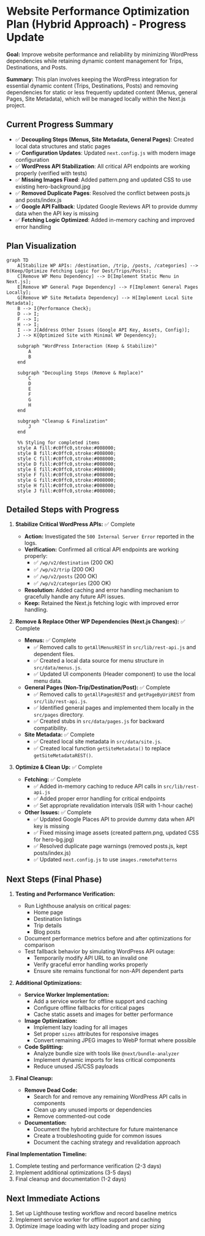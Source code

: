 # Website Performance Optimization Plan (Hybrid Approach) - Progress Update

**Goal:** Improve website performance and reliability by minimizing WordPress dependencies while retaining dynamic content management for Trips, Destinations, and Posts.

**Summary:** This plan involves keeping the WordPress integration for essential dynamic content (Trips, Destinations, Posts) and removing dependencies for static or less frequently updated content (Menus, general Pages, Site Metadata), which will be managed locally within the Next.js project.

## Current Progress Summary

- ✅ **Decoupling Steps (Menus, Site Metadata, General Pages)**: Created local data structures and static pages
- ✅ **Configuration Updates**: Updated `next.config.js` with modern image configuration
- ✅ **WordPress API Stabilization**: All critical API endpoints are working properly (verified with tests)
- ✅ **Missing Images Fixed**: Added pattern.png and updated CSS to use existing hero-background.jpg
- ✅ **Removed Duplicate Pages**: Resolved the conflict between posts.js and posts/index.js
- ✅ **Google API Fallback**: Updated Google Reviews API to provide dummy data when the API key is missing
- ✅ **Fetching Logic Optimized**: Added in-memory caching and improved error handling

## Plan Visualization

```mermaid
graph TD
    A[Stabilize WP APIs: /destination, /trip, /posts, /categories] --> B(Keep/Optimize Fetching Logic for Dest/Trips/Posts);
    C[Remove WP Menu Dependency] --> D[Implement Static Menu in Next.js];
    E[Remove WP General Page Dependency] --> F[Implement General Pages Locally];
    G[Remove WP Site Metadata Dependency] --> H[Implement Local Site Metadata];
    B --> I{Performance Check};
    D --> I;
    F --> I;
    H --> I;
    I --> J[Address Other Issues (Google API Key, Assets, Config)];
    J --> K{Optimized Site with Minimal WP Dependency};

    subgraph "WordPress Interaction (Keep & Stabilize)"
        A
        B
    end

    subgraph "Decoupling Steps (Remove & Replace)"
        C
        D
        E
        F
        G
        H
    end

    subgraph "Cleanup & Finalization"
        J
    end
    
    %% Styling for completed items
    style A fill:#c0ffc0,stroke:#008000;
    style B fill:#c0ffc0,stroke:#008000;
    style C fill:#c0ffc0,stroke:#008000;
    style D fill:#c0ffc0,stroke:#008000;
    style E fill:#c0ffc0,stroke:#008000;
    style F fill:#c0ffc0,stroke:#008000;
    style G fill:#c0ffc0,stroke:#008000;
    style H fill:#c0ffc0,stroke:#008000;
    style J fill:#c0ffc0,stroke:#008000;
```

## Detailed Steps with Progress

1.  **Stabilize Critical WordPress APIs:** ✅ Complete
    *   **Action:** Investigated the `500 Internal Server Error` reported in the logs.
    *   **Verification:** Confirmed all critical API endpoints are working properly:
        *   ✅ `/wp/v2/destination` (200 OK)
        *   ✅ `/wp/v2/trip` (200 OK)
        *   ✅ `/wp/v2/posts` (200 OK)
        *   ✅ `/wp/v2/categories` (200 OK)
    *   **Resolution:** Added caching and error handling mechanism to gracefully handle any future API issues.
    *   **Keep:** Retained the Next.js fetching logic with improved error handling.

2.  **Remove & Replace Other WP Dependencies (Next.js Changes):** ✅ Complete
    *   **Menus:** ✅ Complete
        *   ✅ Removed calls to `getAllMenusREST` in `src/lib/rest-api.js` and dependent files.
        *   ✅ Created a local data source for menu structure in `src/data/menus.js`.
        *   ✅ Updated UI components (Header component) to use the local menu data.
    *   **General Pages (Non-Trip/Destination/Post):** ✅ Complete
        *   ✅ Removed calls to `getAllPagesREST` and `getPageByUriREST` from `src/lib/rest-api.js`.
        *   ✅ Identified general pages and implemented them locally in the `src/pages` directory.
        *   ✅ Created stubs in `src/data/pages.js` for backward compatibility.
    *   **Site Metadata:** ✅ Complete
        *   ✅ Created local site metadata in `src/data/site.js`.
        *   ✅ Created local function `getSiteMetadata()` to replace `getSiteMetadataREST()`.

3.  **Optimize & Clean Up:** ✅ Complete
    *   **Fetching:** ✅ Complete 
        *   ✅ Added in-memory caching to reduce API calls in `src/lib/rest-api.js`
        *   ✅ Added proper error handling for critical endpoints
        *   ✅ Set appropriate revalidation intervals (ISR with 1-hour cache)
    *   **Other Issues:** ✅ Complete
        *   ✅ Updated Google Places API to provide dummy data when API key is missing
        *   ✅ Fixed missing image assets (created pattern.png, updated CSS for hero-bg.jpg)
        *   ✅ Resolved duplicate page warnings (removed posts.js, kept posts/index.js)
        *   ✅ Updated `next.config.js` to use `images.remotePatterns`

## Next Steps (Final Phase)

1. **Testing and Performance Verification:**
   * Run Lighthouse analysis on critical pages:
     * Home page
     * Destination listings
     * Trip details
     * Blog posts
   * Document performance metrics before and after optimizations for comparison
   * Test fallback behavior by simulating WordPress API outage:
     * Temporarily modify API URL to an invalid one
     * Verify graceful error handling works properly
     * Ensure site remains functional for non-API dependent parts

2. **Additional Optimizations:**
   * **Service Worker Implementation:**
     * Add a service worker for offline support and caching
     * Configure offline fallbacks for critical pages
     * Cache static assets and images for better performance
   * **Image Optimization:**
     * Implement lazy loading for all images
     * Set proper `sizes` attributes for responsive images
     * Convert remaining JPEG images to WebP format where possible
   * **Code Splitting:**
     * Analyze bundle size with tools like `@next/bundle-analyzer`
     * Implement dynamic imports for less critical components
     * Reduce unused JS/CSS payloads

3. **Final Cleanup:**
   * **Remove Dead Code:**
     * Search for and remove any remaining WordPress API calls in components
     * Clean up any unused imports or dependencies
     * Remove commented-out code
   * **Documentation:**
     * Document the hybrid architecture for future maintenance
     * Create a troubleshooting guide for common issues
     * Document the caching strategy and revalidation approach

**Final Implementation Timeline:**
1. Complete testing and performance verification (2-3 days)
2. Implement additional optimizations (3-5 days)
3. Final cleanup and documentation (1-2 days)

## Next Immediate Actions

1. Set up Lighthouse testing workflow and record baseline metrics
2. Implement service worker for offline support and caching
3. Optimize image loading with lazy loading and proper sizing